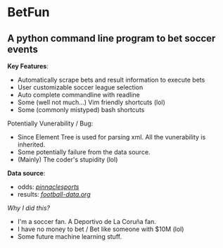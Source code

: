 # BetFun
## A python command line program to bet soccer events

**Key Features**:
- Automatically scrape bets and result information to execute bets
- User customizable soccer league selection
- Auto complete commandline with readline 
- Some (well not much...) Vim friendly shortcuts (lol)
- Some (commonly mistyped) bash shortcuts

Potentially Vunerability / Bug:
- Since Element Tree is used for parsing xml. All the vunerability is inherited.
- Some potentially failure from the data source.
- (Mainly) The coder's stupidity (lol)

**Data source**:
- odds: [_pinnaclesports_](http://xml.pinnaclesports.com/ "Pinnacle")
- results: [_football-data.org_](http://api.football-data.org/index "Football-data")

_Why I did this?_
- I'm a soccer fan. A Deportivo de La Coruña fan.
- I have no money to bet / Bet like someone with $10M (lol)
- Some future machine learning stuff.
